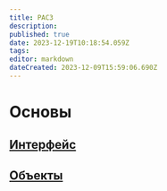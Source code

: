 ```yaml
---
title: PAC3
description: 
published: true
date: 2023-12-19T10:18:54.059Z
tags: 
editor: markdown
dateCreated: 2023-12-09T15:59:06.690Z
---
```


# Основы

## [Интерфейс](/PAC3/Интерфейс)

## [Объекты](/PAC3/objects)